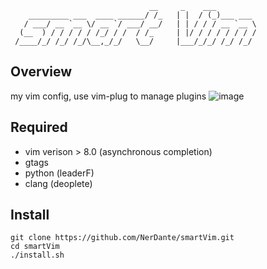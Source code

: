                                    __     _    ___         
        _________ ___  ____ ______/ /_   | |  / (_)___ ___ 
       / ___/ __ `__ \/ __ `/ ___/ __/   | | / / / __ `__ \ 
      (__  ) / / / / / /_/ / /  / /_     | |/ / / / / / / /
     /____/_/ /_/ /_/\__,_/_/   \__/     |___/_/_/ /_/ /_/ 


## Overview
my vim config, use vim-plug to manage plugins
![image](https://github.com/NerDante/smartVim/screenshot/startPage.png)

## Required
- vim verison > 8.0 (asynchronous completion)
- gtags
- python (leaderF)
- clang (deoplete)

## Install
```
git clone https://github.com/NerDante/smartVim.git
cd smartVim
./install.sh
```

